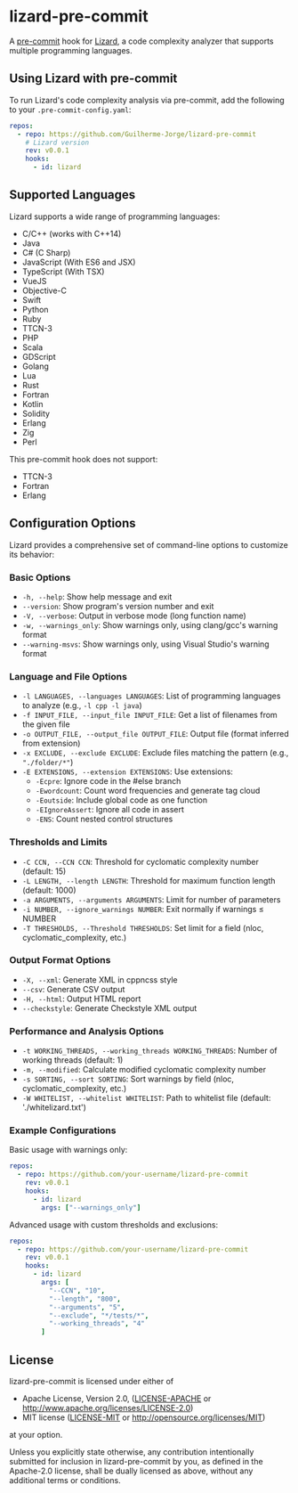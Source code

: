 # lizard-pre-commit

A [pre-commit](https://pre-commit.com/) hook for [Lizard](https://github.com/terryyin/lizard), a code complexity analyzer that supports multiple programming languages.

## Using Lizard with pre-commit

To run Lizard's code complexity analysis via pre-commit, add the following to your `.pre-commit-config.yaml`:

```yaml
repos:
  - repo: https://github.com/Guilherme-Jorge/lizard-pre-commit
    # Lizard version
    rev: v0.0.1
    hooks:
      - id: lizard
```

## Supported Languages

Lizard supports a wide range of programming languages:

- C/C++ (works with C++14)
- Java
- C# (C Sharp)
- JavaScript (With ES6 and JSX)
- TypeScript (With TSX)
- VueJS
- Objective-C
- Swift
- Python
- Ruby
- TTCN-3
- PHP
- Scala
- GDScript
- Golang
- Lua
- Rust
- Fortran
- Kotlin
- Solidity
- Erlang
- Zig
- Perl

This pre-commit hook does not support:

- TTCN-3
- Fortran
- Erlang

## Configuration Options

Lizard provides a comprehensive set of command-line options to customize its behavior:

### Basic Options
- `-h, --help`: Show help message and exit
- `--version`: Show program's version number and exit
- `-V, --verbose`: Output in verbose mode (long function name)
- `-w, --warnings_only`: Show warnings only, using clang/gcc's warning format
- `--warning-msvs`: Show warnings only, using Visual Studio's warning format

### Language and File Options
- `-l LANGUAGES, --languages LANGUAGES`: List of programming languages to analyze (e.g., `-l cpp -l java`)
- `-f INPUT_FILE, --input_file INPUT_FILE`: Get a list of filenames from the given file
- `-o OUTPUT_FILE, --output_file OUTPUT_FILE`: Output file (format inferred from extension)
- `-x EXCLUDE, --exclude EXCLUDE`: Exclude files matching the pattern (e.g., `"./folder/*"`)
- `-E EXTENSIONS, --extension EXTENSIONS`: Use extensions:
  - `-Ecpre`: Ignore code in the #else branch
  - `-Ewordcount`: Count word frequencies and generate tag cloud
  - `-Eoutside`: Include global code as one function
  - `-EIgnoreAssert`: Ignore all code in assert
  - `-ENS`: Count nested control structures

### Thresholds and Limits
- `-C CCN, --CCN CCN`: Threshold for cyclomatic complexity number (default: 15)
- `-L LENGTH, --length LENGTH`: Threshold for maximum function length (default: 1000)
- `-a ARGUMENTS, --arguments ARGUMENTS`: Limit for number of parameters
- `-i NUMBER, --ignore_warnings NUMBER`: Exit normally if warnings ≤ NUMBER
- `-T THRESHOLDS, --Threshold THRESHOLDS`: Set limit for a field (nloc, cyclomatic_complexity, etc.)

### Output Format Options
- `-X, --xml`: Generate XML in cppncss style
- `--csv`: Generate CSV output
- `-H, --html`: Output HTML report
- `--checkstyle`: Generate Checkstyle XML output

### Performance and Analysis Options
- `-t WORKING_THREADS, --working_threads WORKING_THREADS`: Number of working threads (default: 1)
- `-m, --modified`: Calculate modified cyclomatic complexity number
- `-s SORTING, --sort SORTING`: Sort warnings by field (nloc, cyclomatic_complexity, etc.)
- `-W WHITELIST, --whitelist WHITELIST`: Path to whitelist file (default: './whitelizard.txt')

### Example Configurations

Basic usage with warnings only:
```yaml
repos:
  - repo: https://github.com/your-username/lizard-pre-commit
    rev: v0.0.1
    hooks:
      - id: lizard
        args: ["--warnings_only"]
```

Advanced usage with custom thresholds and exclusions:
```yaml
repos:
  - repo: https://github.com/your-username/lizard-pre-commit
    rev: v0.0.1
    hooks:
      - id: lizard
        args: [
          "--CCN", "10",
          "--length", "800",
          "--arguments", "5",
          "--exclude", "*/tests/*",
          "--working_threads", "4"
        ]
```

## License

lizard-pre-commit is licensed under either of

- Apache License, Version 2.0, ([LICENSE-APACHE](LICENSE-APACHE) or http://www.apache.org/licenses/LICENSE-2.0)
- MIT license ([LICENSE-MIT](LICENSE-MIT) or http://opensource.org/licenses/MIT)

at your option.

Unless you explicitly state otherwise, any contribution intentionally submitted for inclusion in lizard-pre-commit by you, as defined in the Apache-2.0 license, shall be dually licensed as above, without any additional terms or conditions.
